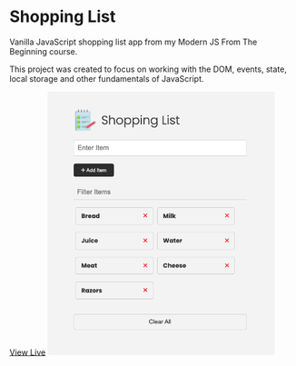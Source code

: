 # Shopping List

Vanilla JavaScript shopping list app from my Modern JS From The Beginning course.

This project was created to focus on working with the DOM, events, state, local storage and other fundamentals of JavaScript.

[View Live](https://giva16.github.io/Shopping-List)
<img src="images/screen.png" width="400">
